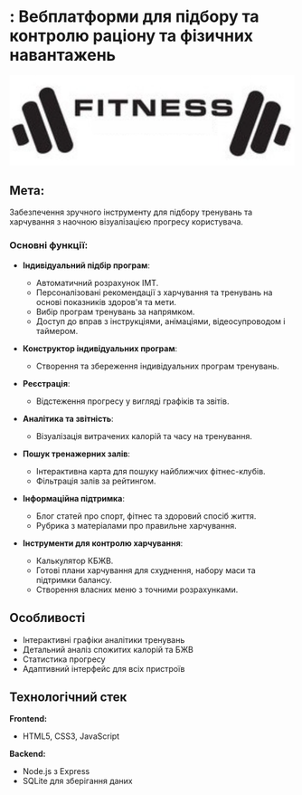 # : Вебплатформи для підбору та контролю раціону та фізичних навантажень

![Project Logo](/public/images/logo.png)

## Мета:
Забезпечення зручного інструменту для підбору тренувань та харчування з наочною візуалізацією прогресу користувача.

### Основні функції:
- **Індивідуальний підбір програм**: 
  - Автоматичний розрахунок ІМТ.
  - Персоналізовані рекомендації з харчування та тренувань на основі показників здоров'я та мети.
  - Вибір програм тренувань за напрямком.
  - Доступ до вправ з інструкціями, анімаціями, відеосупроводом і таймером.

- **Конструктор індивідуальних програм**:
  - Створення та збереження індивідуальних програм тренувань.

- **Реєстрація**:
  - Відстеження прогресу у вигляді графіків та звітів.

- **Аналітика та звітність**:
  - Візуалізація витрачених калорій та часу на тренування.

- **Пошук тренажерних залів**:
  - Інтерактивна карта для пошуку найближчих фітнес-клубів.
  - Фільтрація залів за рейтингом.

- **Інформаційна підтримка**:
  - Блог статей про спорт, фітнес та здоровий спосіб життя.
  - Рубрика з матеріалами про правильне харчування.

- **Інструменти для контролю харчування**:
  - Калькулятор КБЖВ.
  - Готові плани харчування для схуднення, набору маси та підтримки балансу.
  - Створення власних меню з точними розрахунками.


## Особливості

- Інтерактивні графіки аналітики тренувань
- Детальний аналіз спожитих калорій та БЖВ
- Статистика прогресу
- Адаптивний інтерфейс для всіх пристроїв

## Технологічний стек

**Frontend:**
- HTML5, CSS3, JavaScript

**Backend:**
- Node.js з Express
- SQLite для зберігання даних
